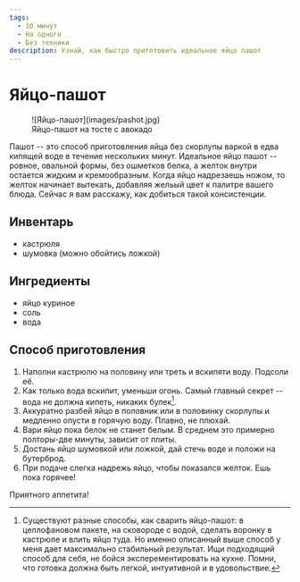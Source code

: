 ```yaml
---
tags:
  - 10 минут
  - На одного
  - Без техники
description: Узнай, как быстро приготовить идеальное яйцо пашот
---
```

# Яйцо-пашот

<figure markdown="span">
  ![Яйцо-пашот](images/pashot.jpg)
  <figcaption>Яйцо-пашот на тосте с авокадо</figcaption>
</figure>

Пашот -- это способ приготовления яйца без скорлупы варкой в едва кипящей воде в течение нескольких минут. Идеальное яйцо пашот -- ровное, овальной формы, без ошметков белка, а желток внутри остается жидким и кремообразным. Когда яйцо надрезаешь ножом, то желток начинает вытекать, добавляя жельый цвет к палитре вашего блюда. Сейчас я вам расскажу, как добиться такой консистенции.

## Инвентарь

- кастрюля
- шумовка (можно обойтись ложкой)

## Ингредиенты

- яйцо куриное
- соль
- вода

## Способ приготовления

1. Наполни кастрюлю на половину или треть и вскипяти воду. Подсоли её.
1. Как только вода вскипит, уменьши огонь. Самый главный секрет -- вода не должна кипеть, никаких булек[^1].
1. Аккуратно разбей яйцо в половник или в половинку скорлупы и медленно опусти в горячую воду. Плавно, не плюхай.
1. Вари яйцо пока белок не станет белым. В среднем это примерно полторы-две минуты, зависит от плиты.
1. Достань яйцо шумовкой или ложкой, дай стечь воде и положи на бутерброд.
1. При подаче слегка надрежь яйцо, чтобы показался желток. Ешь пока горячее!

Приятного аппетита!

[^1]: Существуют разные способы, как сварить яйцо-пашот: в целлофановом пакете, на сковороде с водой, сделать воронку в кастрюле и влить яйцо туда. Но именно описанный выше способ у меня дает максимально стабильный результат. Ищи подходящий способ для себя, не бойся эксперементировать на кухне. Помни, что готовка должна быть легкой, интуитивной и в удовольствие.